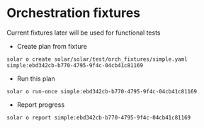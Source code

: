 # Orchestration fixtures
Current fixtures later will be used for functional tests

* Create plan from fixture
```
solar o create solar/solar/test/orch_fixtures/simple.yaml
simple:ebd342cb-b770-4795-9f4c-04cb41c81169
```

* Run this plan
```
solar o run-once simple:ebd342cb-b770-4795-9f4c-04cb41c81169
```

* Report progress
```
solar o report simple:ebd342cb-b770-4795-9f4c-04cb41c81169
```